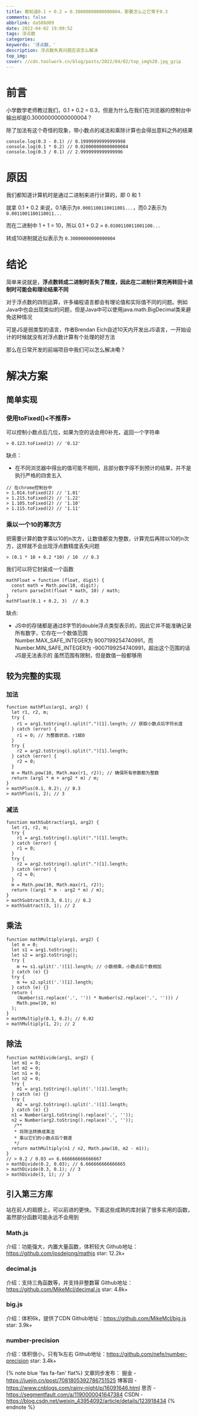 ```yaml
---
title: 都知道0.1 + 0.2 = 0.30000000000000004，那要怎么让它等于0.3
comments: false
abbrlink: da588d09
date: 2022-04-02 19:09:52
tags: 浮点数
categories:
keywords: '浮点数，'
description: 浮点数失真问题应该怎么解决
top_img:
cover: //cdn.toolwork.cn/blog/posts/2022/04/02/top_img%20.jpg_gzip
---
```

# 前言
小学数学老师教过我们，0.1 + 0.2 = 0.3，但是为什么在我们在浏览器的控制台中输出却是0.30000000000000004？


除了加法有这个奇怪的现象，带小数点的减法和乘除计算也会得出意料之外的结果

```
console.log(0.3 - 0.1) // 0.19999999999999998
console.log(0.1 * 0.2) // 0.020000000000000004
console.log(0.3 / 0.1) // 2.9999999999999996
```
# 原因
我们都知道计算机时是通过二进制来进行计算的，即 0 和 1

就拿 0.1 + 0.2 来说，0.1表示为`0.0001100110011001...`，而0.2表示为`0.0011001100110011...`

而在二进制中 1 + 1 = 10，所以 0.1 + 0.2 = `0.0100110011001100...`

转成10进制就近似表示为 `0.30000000000000004`

# 结论
简单来说就是，**浮点数转成二进制时丢失了精度，因此在二进制计算完再转回十进制时可能会和理论结果不同**

对于浮点数的四则运算，许多编程语言都会有理论值和实际值不同的问题。例如Java中也会出现类似的问题，但是Java中可以使用java.math.BigDecimal类来避免这种情况

可是JS是弱类型的语言，作者Brendan Eich自述10天内开发出JS语言，一开始设计的时候就没有对浮点数计算有个处理的好方法

那么在日常开发的前端项目中我们可以怎么解决嘞？
# 解决方案
## 简单实现
### 使用toFixed()<不推荐>
可以控制小数点后几位，如果为空的话会用0补充，返回一个字符串
```
> 0.123.toFixed(2) // '0.12'
```
缺点：
- 在不同浏览器中得出的值可能不相同，且部分数字得不到预计的结果，并不是执行严格的四舍五入

```
// 在chrome控制台中
> 1.014.toFixed(2) // '1.01'
> 1.215.toFixed(2) // '1.22'
> 1.105.toFixed(2) // '1.10'
> 1.115.toFixed(2) // '1.11'
```
### 乘以一个10的幂次方
把需要计算的数字乘以10的n次方，让数值都变为整数，计算完后再除以10的n次方，这样就不会出现浮点数精度丢失问题
```
> (0.1 * 10 + 0.2 *10) / 10  // 0.3
```
我们可以将它封装成一个函数
```
mathFloat = function (float, digit) {
  const math = Math.pow(10, digit);
  return parseInt(float * math, 10) / math;
}
mathFloat(0.1 + 0.2, 3)  // 0.3
```

缺点:
- JS中的存储都是通过8字节的double浮点类型表示的，因此它并不能准确记录所有数字，它存在一个数值范围<br />
    Number.MAX_SAFE_INTEGER为 9007199254740991，而Number.MIN_SAFE_INTEGER为 -9007199254740991，超出这个范围的话JS是无法表示的
虽然范围有限制，但是数值一般都够用

## 较为完整的实现
### 加法
```
function mathPlus(arg1, arg2) {
  let r1, r2, m;
  try {
    r1 = arg1.toString().split(".")[1].length; // 获取小数点后字符长度
  } catch (error) {
    r1 = 0; // 为整数状态，r1赋0
  }
  try {
    r2 = arg2.toString().split(".")[1].length;
  } catch (error) {
    r2 = 0;
  }
  m = Math.pow(10, Math.max(r1, r2)); // 确保所有参数都为整数
  return (arg1 * m + arg2 * m) / m;
}
> mathPlus(0.1, 0.2); // 0.3
> mathPlus(1, 2); // 3
```
### 减法
```
function mathSubtract(arg1, arg2) {
  let r1, r2, m;
  try {
    r1 = arg1.toString().split(".")[1].length;
  } catch (error) {
    r1 = 0;
  }
  try {
    r2 = arg2.toString().split(".")[1].length;
  } catch (error) {
    r2 = 0;
  }
  m = Math.pow(10, Math.max(r1, r2));
  return ((arg1 * m - arg2 * m) / m);
}
> mathSubtract(0.3, 0.1); // 0.2
> mathSubtract(3, 1); // 2
```
## 乘法
```
function mathMultiply(arg1, arg2) {
  let m = 0;
  let s1 = arg1.toString();
  let s2 = arg2.toString();
  try {
    m += s1.split('.')[1].length; // 小数相乘，小数点后个数相加
  } catch (e) {}
  try {
    m += s2.split('.')[1].length;
  } catch (e) {}
  return (
    (Number(s1.replace('.', '')) * Number(s2.replace('.', ''))) /
    Math.pow(10, m)
  );
}
> mathMultiply(0.1, 0.2); // 0.02
> mathMultiply(1, 2); // 2
```
## 除法
```
function mathDivide(arg1, arg2) {
  let m1 = 0;
  let m2 = 0;
  let n1 = 0;
  let n2 = 0;
  try {
    m1 = arg1.toString().split('.')[1].length;
  } catch (e) {}
  try {
    m2 = arg2.toString().split('.')[1].length;
  } catch (e) {}
  n1 = Number(arg1.toString().replace('.', ''));
  n2 = Number(arg2.toString().replace('.', ''));
   /**
   * 将除法转换成乘法
   * 乘以它们的小数点后个数差
   */
  return mathMultiply(n1 / n2, Math.pow(10, m2 - m1));
}
// > 0.2 / 0.03 => 6.666666666666667
> mathDivide(0.2, 0.03); // 6.666666666666665
> mathDivide(0.3, 0.1); // 3
> mathDivide(3, 1); // 3
```
## 引入第三方库
站在前人的肩膀上，可以前进的更快。下面这些成熟的库封装了很多实用的函数，虽然部分函数可能永远不会用到
### Math.js
介绍：功能强大，内置大量函数，体积较大
Github地址：https://github.com/josdejong/mathjs
star: 12.2k+
### decimal.js
介绍：支持三角函数等，并支持非整数幂
Github地址：https://github.com/MikeMcl/decimal.js
star: 4.8k+
### big.js
介绍：体积6k，提供了CDN
Github地址：https://github.com/MikeMcl/big.js
star: 3.9k+
### number-precision
介绍：体积很小，只有1k左右
Github地址：https://github.com/nefe/number-precision
star: 3.4k+

{% note blue 'fas fa-fan' flat%}
文章同步发布：
掘金 - https://juejin.cn/post/7081805392786751525
博客园 - https://www.cnblogs.com/rainy-night/p/16091646.html
思否 - https://segmentfault.com/a/1190000041647384
CSDN - https://blog.csdn.net/weixin_43954092/article/details/123918434
{% endnote %}
